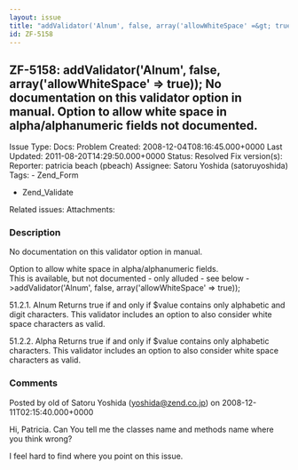 ```yaml
---
layout: issue
title: "addValidator('Alnum', false, array('allowWhiteSpace' =&gt; true)); No documentation on this validator option in manual.  Option to allow white space in alpha/alphanumeric fields not documented."
id: ZF-5158
---
```


ZF-5158: addValidator('Alnum', false, array('allowWhiteSpace' => true)); No documentation on this validator option in manual. Option to allow white space in alpha/alphanumeric fields not documented.
------------------------------------------------------------------------------------------------------------------------------------------------------------------------------------------------------

 Issue Type: Docs: Problem Created: 2008-12-04T08:16:45.000+0000 Last Updated: 2011-08-20T14:29:50.000+0000 Status: Resolved Fix version(s): 
 Reporter:  patricia beach (pbeach)  Assignee:  Satoru Yoshida (satoruyoshida)  Tags: - Zend\_Form
- Zend\_Validate
 
 Related issues: 
 Attachments: 
### Description

No documentation on this validator option in manual.

Option to allow white space in alpha/alphanumeric fields.  
 This is available, but not documented - only alluded - see below ->addValidator('Alnum', false, array('allowWhiteSpace' => true));

51.2.1. Alnum Returns true if and only if $value contains only alphabetic and digit characters. This validator includes an option to also consider white space characters as valid.

51.2.2. Alpha Returns true if and only if $value contains only alphabetic characters. This validator includes an option to also consider white space characters as valid.

 

 

### Comments

Posted by old of Satoru Yoshida (yoshida@zend.co.jp) on 2008-12-11T02:15:40.000+0000

Hi, Patricia. Can You tell me the classes name and methods name where you think wrong?

I feel hard to find where you point on this issue.

 

 